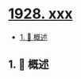 # [1928. xxx](https://github.com/Tdahuyou/TNotes.leetcode/tree/main/notes/1928.%20xxx)

<!-- region:toc -->

- [1. 📝 概述](#1--概述)

<!-- endregion:toc -->

## 1. 📝 概述
